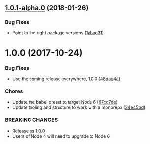 <a name="1.0.1-alpha.0"></a>
## [1.0.1-alpha.0](https://github.com/rocjs/extensions/compare/v1.0.0...v1.0.1-alpha.0) (2018-01-26)


### Bug Fixes

* Point to the right package versions ([1abae31](https://github.com/rocjs/extensions/commit/1abae31))



<a name="1.0.0"></a>
# 1.0.0 (2017-10-24)


### Bug Fixes

* Use the coming release everywhere, 1.0.0 ([48dae4a](https://github.com/rocjs/extensions/commit/48dae4a))


### Chores

* Update the babel preset to target Node 6 ([67cc7de](https://github.com/rocjs/extensions/commit/67cc7de))
* Update tooling and structure to work with a monorepo ([34e45bd](https://github.com/rocjs/extensions/commit/34e45bd))


### BREAKING CHANGES

* Release as 1.0.0
* Users of Node 4 will need to upgrade to Node 6



